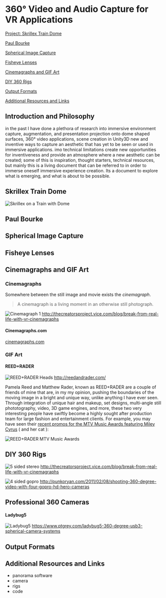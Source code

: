 # 360° Video and Audio Capture for VR Applications
[Project: Skrillex Train Dome](#skrillex-train-dome)

[Paul Bourke](#paul-bourke)

[Spherical Image Capture](#spherical-image-capture)

[Fisheye Lenses](#fisheye-lenses)

[Cinemagraphs and GIF Art](#cinemagraphs-and-gif-art)

[DIY 360 Rigs](#diy-360-rigs)

[Output Formats](#output-formats)

[Additional Resources and Links](#additional-resources-and-links)

## Introduction and Philosophy

in the past I have done a plethora of research into immersive environment capture, augmentation, and presentation
projection onto dome shaped surfaces, 360° video applications, scene creation in Unity3D
new and inventive ways to capture an aesthetic that has yet to be seen or used in immersive applications.
imo technical limitations create new opportunities for inventiveness and provide an atmosphere where a new aesthetic can be created; 
some of this is inspiration, thought starters, technical resources, 
but mainly this is a living document that can be referred to in order to immerse oneself immersive experience creation. Its a document to explore what is emerging, and what is about to be possible. 



## Skrillex Train Dome
![Skrillex on a Train with Dome](images/skrillex.jpg "Skrillex on a Train")

## Paul Bourke

## Spherical Image Capture

## Fisheye Lenses

## Cinemagraphs and GIF Art

### Cinemagraphs
Somewhere between the still image and movie exists the *cinemagraph*.

> A cinemagraph is a living moment in an otherwise still photograph.

![Cinemagraph 1](images/graph1.gif)
http://thecreatorsproject.vice.com/blog/break-from-real-life-with-vr-cinemagraphs

#### Cinemagraphs.com
[cinemagraphs.com](http://cinemagraphs.com/)

### GIF Art

#### REED+RADER
![REED+RADER Heads](images/gif1.gif)
http://reedandrader.com/

Pamela Reed and Matthew Rader, known as REED+RADER are a couple of friends of mine that are, in my my opinion, pushing the boundaries of the moving image in a bright and unique way, unlike anything I have ever seen. Through integration of unique hair and makeup, set designs, multi-angle still phototography, video, 3D game engines, and more, these two very interesting people have swiftly become a highly sought after production team for large fashion and entertainment clients. For example, you may have seen their [recent promos for the MTV Music Awards featuring Miley Cyrus](http://reedandrader.com/mtvvmas.html#content) ( and her cat ):

![REED+RADER MTV Music Awards](images/gif2.gif)


## DIY 360 Rigs
![5 sided stereo](images/diy1.jpg)
http://thecreatorsproject.vice.com/blog/break-from-real-life-with-vr-cinemagraphs

![4 sided gopro](images/diy2.jpg)
http://punkoryan.com/2011/02/08/shooting-360-degree-video-with-four-gopro-hd-hero-cameras

## Professional 360 Cameras
#### Ladybug5 
![Ladybug5](images/ladybug-pro.jpg "The LadyBug5 360° USB3")
https://www.ptgrey.com/ladybug5-360-degree-usb3-spherical-camera-systems


## Output Formats

## Additional Resources and Links
- panorama software
- camera
- rigs
- code




